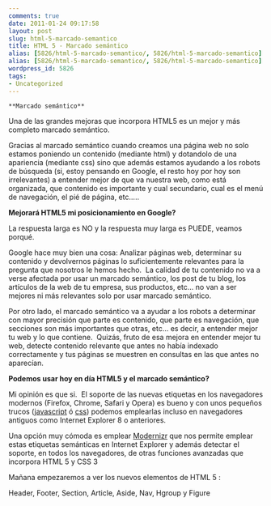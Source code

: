 ```yaml
---
comments: true
date: 2011-01-24 09:17:58
layout: post
slug: html-5-marcado-semantico
title: HTML 5 - Marcado semántico
alias: [5826/html-5-marcado-semantico/, 5826/html-5-marcado-semantico]
alias: [5826/html-5-marcado-semantico/, 5826/html-5-marcado-semantico]
wordpress_id: 5826
tags:
- Uncategorized
---
```



    **Marcado semántico**

Una de las grandes mejoras que incorpora HTML5 es un mejor y más completo marcado semántico.  

Gracias al marcado semántico cuando creamos una página web no solo estamos poniendo un contenido (mediante html) y dotandolo de una apariencia (mediante css) sino que además estamos ayudando a los robots de búsqueda (si, estoy pensando en Google, el resto hoy por hoy son irrelevantes) a entender mejor de que va nuestra web, como está organizada, que contenido es importante y cual secundario, cual es el menú de navegación, el pié de página, etc.....

**Mejorará HTML5 mi posicionamiento en Google?**

La respuesta larga es NO y la respuesta muy larga es PUEDE, veamos porqué.

Google hace muy bien una cosa: Analizar páginas web, determinar su contenido y devolvernos páginas lo suficientemente relevantes para la pregunta que nosotros le hemos hecho.  La calidad de tu contenido no va a verse afectada por usar un marcado semántico, los post de tu blog, los artículos de la web de tu empresa, sus productos, etc... no van a ser mejores ni más relevantes solo por usar marcado semántico.  

Por otro lado, el marcado semántico va a ayudar a los robots a determinar con mayor precisión que parte es contenido, que parte es navegación, que secciones son más importantes que otras, etc... es decir, a entender mejor tu web y lo que contiene.  Quizás, fruto de esa mejora en entender mejor tu web, detecte contenido relevante que antes no había indexado correctamente y tus páginas se muestren en consultas en las que antes no aparecían.

**Podemos usar hoy en día HTML5 y el marcado semántico?**

Mi opinión es que si.  El soporte de las nuevas etiquetas en los navegadores modernos (Firefox, Chrome, Safari y Opera) es bueno y con unos pequeños trucos ([javascript](http://remysharp.com/2009/01/07/html5-enabling-script/) ó [css](http://www.debeterevormgever.nl/html5-ie-without-javascript/)) podemos emplearlas incluso en navegadores antiguos como Internet Explorer 8 o anteriores.

Una opción muy cómoda es emplear [Modernizr](http://modernizr) que nos permite emplear estas etiquetas semánticas en Internet Explorer y además detectar el soporte, en todos los navegadores, de otras funciones avanzadas que incorpora HTML 5 y CSS 3

Mañana empezaremos a ver los nuevos elementos de HTML 5 :

Header, Footer, Section, Article, Aside, Nav, Hgroup y Figure


  
